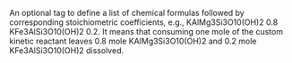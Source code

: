 An optional tag to define a list of chemical formulas followed by corresponding stoichiometric coefficients, e.g., KAlMg3Si3O10(OH)2 0.8 KFe3AlSi3O10(OH)2 0.2. It means that consuming one mole of the custom kinetic reactant leaves 0.8 mole KAlMg3Si3O10(OH)2 and 0.2 mole KFe3AlSi3O10(OH)2 dissolved.
